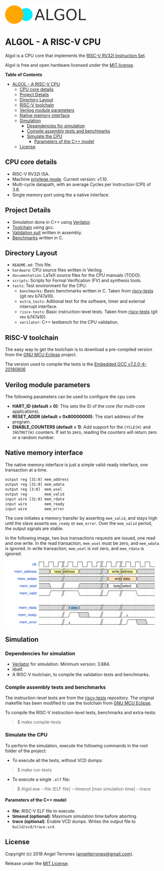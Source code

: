 ![logo](documentation/img/logo.png)

# ALGOL - A RISC-V CPU


Algol is a CPU core that implements the [RISC-V RV32I Instruction
Set](http://riscv.org/).

Algol is free and open hardware licensed under the [MIT
license](https://en.wikipedia.org/wiki/MIT_License).

<!-- markdown-toc start - Don't edit this section. Run M-x markdown-toc-refresh-toc -->
**Table of Contents**

- [ALGOL - A RISC-V CPU](#algol---a-risc-v-cpu)
    - [CPU core details](#cpu-core-details)
    - [Project Details](#project-details)
    - [Directory Layout](#directory-layout)
    - [RISC-V toolchain](#risc-v-toolchain)
    - [Verilog module parameters](#verilog-module-parameters)
    - [Native memory interface](#native-memory-interface)
    - [Simulation](#simulation)
        - [Dependencies for simulation](#dependencies-for-simulation)
        - [Compile assembly tests and benchmarks](#compile-assembly-tests-and-benchmarks)
        - [Simulate the CPU](#simulate-the-cpu)
            - [Parameters of the C++ model](#parameters-of-the-c-model)
    - [License](#license)

<!-- markdown-toc end -->

## CPU core details

- RISC-V RV32I ISA.
- Machine [privilege mode](https://riscv.org/specifications/privileged-isa/).
  Current version: v1.10.
- Multi-cycle datapath, with an average Cycles per Instruction (CPI) of 3.8.
- Single memory port using the a native interface.

## Project Details

- Simulation done in C++ using
  [Verilator](https://www.veripool.org/wiki/verilator).
- [Toolchain](http://riscv.org/software-tools/) using gcc.
- [Validation suit](http://riscv.org/software-tools/riscv-tests/) written in
  assembly.
- [Benchmarks](http://riscv.org/software-tools/riscv-tests/) written in C.

## Directory Layout

- `README.md`: This file.
- `hardware`: CPU source files written in Verilog.
- `documentation`: LaTeX source files for the CPU manuals (TODO).
- `scripts`: Scripts for Formal Verification (FV) and synthesis tools.
- `tests`: Test environment for the CPU.
    - `benchmarks`: Basic benchmarks written in C. Taken from
      [riscv-tests](http://riscv.org/software-tools/riscv-tests/) (git rev
      b747a10).
    - `extra_tests`: Aditional test for the software, timer and external interrupt interface.
    - `riscv-tests`: Basic instruction-level tests. Taken from
      [riscv-tests](http://riscv.org/software-tools/riscv-tests/) (git rev
      b747a10).
    - `verilator`: C++ testbench for the CPU validation.

## RISC-V toolchain

The easy way to get the toolchain is to download a pre-compiled version from
the [GNU MCU Eclipse](https://gnu-mcu-eclipse.github.io/) project.

The version used to compile the tests is the [Embedded GCC
v7.2.0-4-20180606](https://gnu-mcu-eclipse.github.io/blog/2018/06/07/riscv-none-gcc-v7-2-0-4-20180606-released/)

## Verilog module parameters

The following parameters can be used to configure the cpu core.

- **HART_ID (default = 0)**: This sets the ID of the core (for multi-core applications).
- **RESET_ADDR (default = 0x80000000)**: The start address of the program.
- **ENABLE_COUNTERS (default = 1)**: Add support for the `CYCLE[H]` and
`INSTRET[H]` counters. If set to zero, reading the counters will return zero or
a random number.

## Native memory interface

The native memory interface is just a simple valid-ready interface, one
transaction at a time.

    output reg [31:0] mem_address
    output reg [31:0] mem_wdata
    output reg [3:0]  mem_wsel
    output reg        mem_valid
    input wire [31:0] mem_rdata
    input wire        mem_ready
    input wire        mem_error

The core initiates a memory transfer by asserting `mem_valid`, and stays high
until the slave asserts `mem_ready` or `mem_error`. Over the `mem_valid` period,
the output signals are stable.

In the following image, two bus transactions requests are issued, one read and
one write. In the read transaction, `mem_wsel` must be zero, and `mem_wdata` is
ignored. In write transaction, `mem_wsel` is not zero, and `mem_rdata` is ignored.

![logo](documentation/img/mem_interface.svg)

## Simulation
### Dependencies for simulation

- [Verilator](https://www.veripool.org/wiki/verilator) for simulation. Minimum
  version: 3.884.
- libelf.
- A RISC-V toolchain, to compile the validation tests and benchmarks.

### Compile assembly tests and benchmarks
The instruction-level tests are from the
[riscv-tests](http://riscv.org/software-tools/riscv-tests/) repository.
The original makefile has been modified to use the toolchain from [GNU MCU
Eclipse](https://gnu-mcu-eclipse.github.io/).

To compile the RISC-V instruction-level tests, benchmarks and extra-tests:

> $ make compile-tests

### Simulate the CPU
To perform the simulation, execute the following commands in the root folder of
the project:

- To execute all the tests, without VCD dumps:

> $ make run-tests

- To execute a single `.elf` file:

> $ Algol.exe --file [ELF file] --timeout [max simulation time] --trace

#### Parameters of the C++ model

- **file**: RISC-V ELF file to execute.
- **timeout (optional)**: Maximum simulation time before aborting.
- **trace (optional)**: Enable VCD dumps. Writes the output file to `build/vcd/trace.vcd`.

License
-------
Copyright (c) 2018 Angel Terrones (<angelterrones@gmail.com>).

Release under the [MIT License](MITlicense.md).
